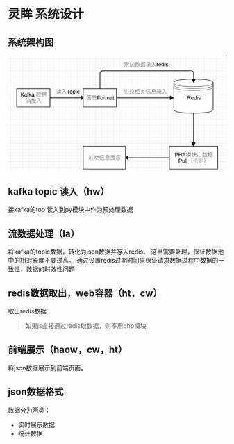 # 灵眸 系统设计

## 系统架构图
![](frame.jpg)
## kafka topic 读入（hw）
接kafka的top 读入到py模块中作为预处理数据

## 流数据处理（la）
将kafka的topic数据，转化为json数据并存入redis。
这里需要处理，保证数据池中的相对长度不要过高。
通过设置redis过期时间来保证请求数据过程中数据的一致性，数据的时效性问题

## redis数据取出，web容器（ht，cw）
取出redis数据
> 如果js直接通过redis取数据，则不用php模块 

## 前端展示（haow，cw，ht）
将json数据展示到前端页面。

## json数据格式
数据分为两类：
- 实时展示数据
- 统计数据

